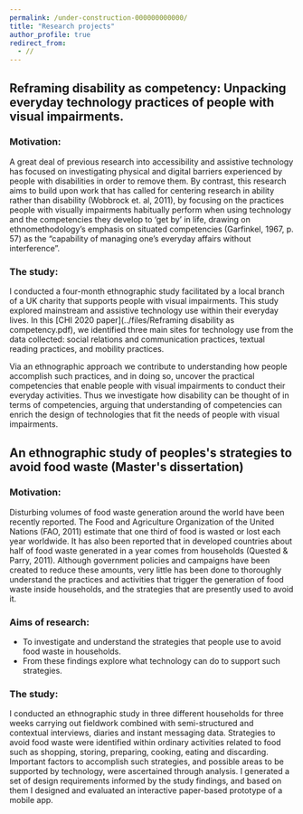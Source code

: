 ```yaml
---
permalink: /under-construction-000000000000/
title: "Research projects"
author_profile: true
redirect_from:
  - //
---
```


## Reframing disability as competency: Unpacking everyday technology practices of people with visual impairments.

### Motivation:
A great deal of previous research into accessibility and assistive technology has focused on investigating physical and digital barriers experienced by people with disabilities in order to remove them. By contrast, this research aims to build upon work that has called for centering research in ability rather than disability (Wobbrock et. al, 2011), by focusing on the practices people with visually impairments habitually perform when using technology and the competencies they develop to ‘get by’ in life, drawing on ethnomethodology’s emphasis on situated competencies (Garfinkel, 1967, p. 57) as the “capability of managing one’s everyday affairs without interference”.

### The study:
I conducted a four-month ethnographic study facilitated by a local branch of a UK charity that supports people with visual impairments. This study explored mainstream and assistive technology use within their everyday lives. In this [CHI 2020 paper](../files/Reframing disability as competency.pdf), we identified three main sites for technology use from the data collected: social relations and communication practices, textual reading practices, and mobility practices.

Via an ethnographic approach we contribute to understanding how people accomplish such practices, and in doing so, uncover the practical competencies that enable people with visual impairments to conduct their everyday activities. Thus we investigate how disability can be thought of in terms of competencies, arguing that understanding of competencies can enrich the design of technologies that fit the needs of people with visual impairments.


## An ethnographic study of peoples's strategies to avoid food waste (Master's dissertation)

### Motivation:
Disturbing volumes of food waste generation around the world have been recently reported. The Food and Agriculture Organization of the United Nations (FAO, 2011) estimate that one third of food is wasted or lost each year worldwide. It has also been reported that in developed countries about half of food waste generated in a year comes from households (Quested & Parry, 2011). Although government policies and campaigns have been created to reduce these amounts, very little has been done to thoroughly understand the practices and activities that trigger the generation of food waste inside households, and the strategies that are presently used to avoid it.

### Aims of research:
* To investigate and understand the strategies that people use to avoid food waste in households.
* From these findings explore what technology can do to support such strategies.

### The study:
I conducted an ethnographic study in three different households for three weeks carrying out fieldwork combined with semi-structured and contextual interviews, diaries and instant messaging data. Strategies to avoid food waste were identified within ordinary activities related to food such as shopping, storing, preparing, cooking, eating and discarding. Important factors to accomplish such strategies, and possible areas to be supported by technology, were ascertained through analysis. I generated a set of design requirements informed by the study findings, and based on them I designed and evaluated an interactive paper-based prototype of a mobile app.
